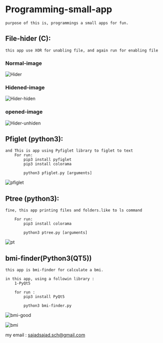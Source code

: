 # Programming-small-app

	purpose of this is, programmings a small apps for fun.

## File-hider (C): 

	this app use XOR for unabling file, and again run for enabling file
### Normal-image	
![Hider](https://user-images.githubusercontent.com/71703544/107475030-77affa80-6b41-11eb-8569-ea575ef46467.png)
### Hidened-image
![Hider-hiden](https://user-images.githubusercontent.com/71703544/107475054-839bbc80-6b41-11eb-8577-ce52785795c6.png)
### opened-image
![Hider-unhiden](https://user-images.githubusercontent.com/71703544/107475072-8ac2ca80-6b41-11eb-8495-9bf953217989.png)


## Pfiglet (python3):

	and This is app using Pyfiglet library to figlet to text
		For run:
			pip3 install pyfiglet
			pip3 install colorama
		
			python3 pfiglet.py [arguments]
		
![pfiglet](https://user-images.githubusercontent.com/71703544/107472293-b099a080-6b3c-11eb-9592-8b4479a2a8d9.png)


## Ptree (python3):

	fine, this app printing files and folders.like to ls command
	
		For run:
			pip3 install colorama
		
			python3 ptree.py [arguments]
![pt](https://user-images.githubusercontent.com/71703544/107473300-77fac680-6b3e-11eb-93d0-d916e498329e.png)


## bmi-finder(Python3(QT5))
	this app is bmi-finder for calculate a bmi.

	in this app, using a followin library :
		1-PyQt5
	
		for run :
			pip3 install PyQt5
	
			python3 bmi-finder.py 
![bmi-good](https://user-images.githubusercontent.com/71703544/107474187-e55b2700-6b3f-11eb-87ac-20cd3a6bda8f.png)


![bmi](https://user-images.githubusercontent.com/71703544/107474234-002d9b80-6b40-11eb-992c-29ca2fce41a9.png)

my email : sajadsajad.sch@gmail.com 
